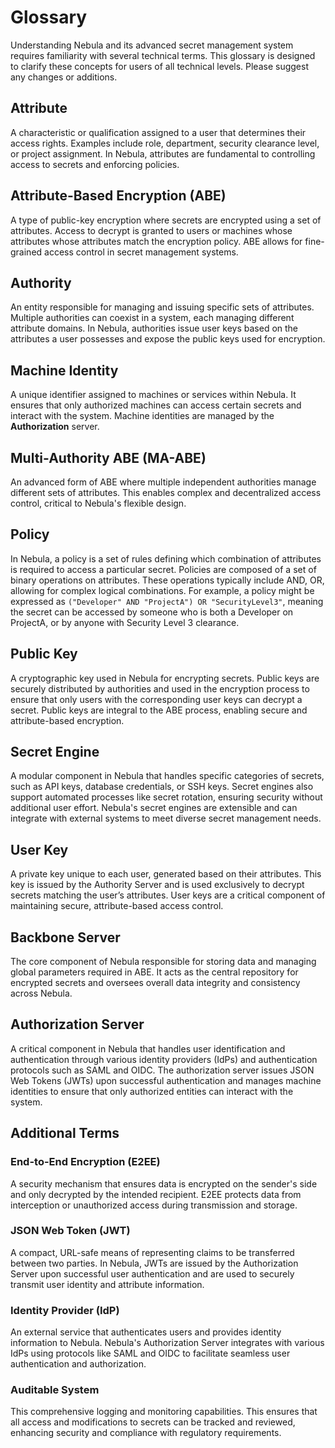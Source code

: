 # Glossary

Understanding Nebula and its advanced secret management system requires familiarity with several technical terms. This glossary is designed to clarify these concepts for users of all technical levels. Please suggest any changes or additions.

## Attribute
A characteristic or qualification assigned to a user that determines their access rights. Examples include role, department, security clearance level, or project assignment. In Nebula, attributes are fundamental to controlling access to secrets and enforcing policies.

## Attribute-Based Encryption (ABE)
A type of public-key encryption where secrets are encrypted using a set of attributes. Access to decrypt is granted to users or machines whose attributes whose attributes match the encryption policy. ABE allows for fine-grained access control in secret management systems.

## Authority
An entity responsible for managing and issuing specific sets of attributes. Multiple authorities can coexist in a system, each managing different attribute domains. In Nebula, authorities issue user keys based on the attributes a user possesses and expose the public keys used for encryption.

## Machine Identity
A unique identifier assigned to machines or services within Nebula. It ensures that only authorized machines can access certain secrets and interact with the system. Machine identities are managed by the **Authorization** server.

## Multi-Authority ABE (MA-ABE)
An advanced form of ABE where multiple independent authorities manage different sets of attributes. This enables complex and decentralized access control, critical to Nebula's flexible design.

## Policy
In Nebula, a policy is a set of rules defining which combination of attributes is required to access a particular secret. Policies are composed of a set of binary operations on attributes. These operations typically include AND, OR, allowing for complex logical combinations. For example, a policy might be expressed as `("Developer" AND "ProjectA") OR "SecurityLevel3"`, meaning the secret can be accessed by someone who is both a Developer on ProjectA, or by anyone with Security Level 3 clearance.

## Public Key
A cryptographic key used in Nebula for encrypting secrets. Public keys are securely distributed by authorities and used in the encryption process to ensure that only users with the corresponding user keys can decrypt a secret. Public keys are integral to the ABE process, enabling secure and attribute-based encryption.

## Secret Engine
A modular component in Nebula that handles specific categories of secrets, such as API keys, database credentials, or SSH keys. Secret engines also support automated processes like secret rotation, ensuring security without additional user effort. Nebula's secret engines are extensible and can integrate with external systems to meet diverse secret management needs.

## User Key
A private key unique to each user, generated based on their attributes. This key is issued by the Authority Server and is used exclusively to decrypt secrets matching the user’s attributes. User keys are a critical component of maintaining secure, attribute-based access control.

## Backbone Server
The core component of Nebula responsible for storing data and managing global parameters required in ABE. It acts as the central repository for encrypted secrets and oversees overall data integrity and consistency across Nebula.

## Authorization Server
A critical component in Nebula that handles user identification and authentication through various identity providers (IdPs) and authentication protocols such as SAML and OIDC. The authorization server issues JSON Web Tokens (JWTs) upon successful authentication and manages machine identities to ensure that only authorized entities can interact with the system.



## Additional Terms

### End-to-End Encryption (E2EE)
A security mechanism that ensures data is encrypted on the sender's side and only decrypted by the intended recipient. E2EE protects data from interception or unauthorized access during transmission and storage.

### JSON Web Token (JWT)
A compact, URL-safe means of representing claims to be transferred between two parties. In Nebula, JWTs are issued by the Authorization Server upon successful user authentication and are used to securely transmit user identity and attribute information.

### Identity Provider (IdP)
An external service that authenticates users and provides identity information to Nebula. Nebula's Authorization Server integrates with various IdPs using protocols like SAML and OIDC to facilitate seamless user authentication and authorization.

### Auditable System
This comprehensive logging and monitoring capabilities. This ensures that all access and modifications to secrets can be tracked and reviewed, enhancing security and compliance with regulatory requirements.
